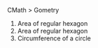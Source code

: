 CMath > Gometry

1. Area of regular hexagon
2. Area of regular hexagon
3. Circumference of a circle
